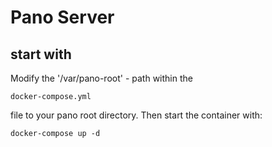 # Pano Server

## start with

Modify the '/var/pano-root' - path within the

    docker-compose.yml

file to your pano root directory. Then start the container with:

    docker-compose up -d
